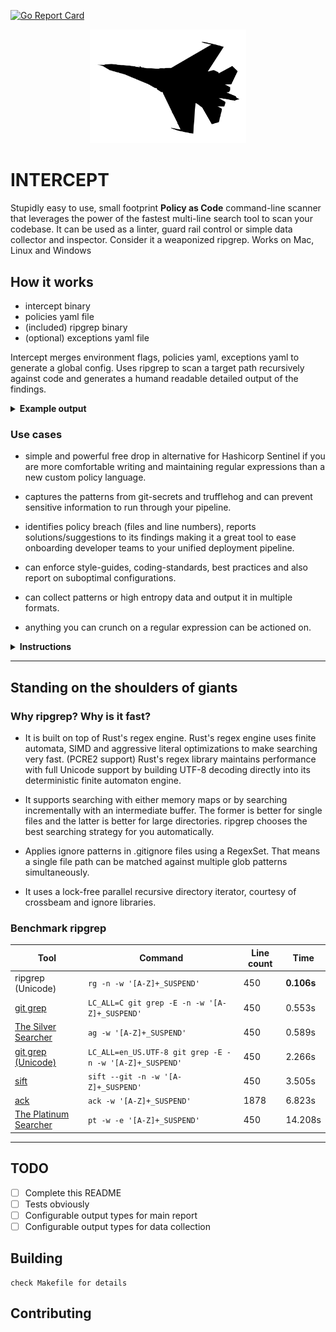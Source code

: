 [![Go Report Card](https://goreportcard.com/badge/github.com/xfhg/intercept)](https://goreportcard.com/report/github.com/xfhg/intercept)

<p align="center">

<img src="static/intercept.png" width="250">

</p>

# INTERCEPT

Stupidly easy to use, small footprint **Policy as Code** command-line scanner that leverages the power of the fastest multi-line search tool to scan your codebase. It can be used as a linter, guard rail control or simple data collector and inspector. Consider it a weaponized ripgrep. Works on Mac, Linux and Windows

## How it works 

- intercept binary
- policies yaml file
- (included) ripgrep binary 
- (optional) exceptions yaml file

Intercept merges environment flags, policies yaml, exceptions yaml to generate a global config.
Uses ripgrep to scan a target path recursively against code and generates a humand readable detailed output of the findings.

<details><summary><b>Example output </b></summary>
</details>

### Use cases

- simple and powerful free drop in alternative for Hashicorp Sentinel if you are more comfortable writing and maintaining regular expressions than a new custom policy language.

- captures the patterns from git-secrets and trufflehog and can prevent sensitive information to run through your pipeline.

- identifies policy breach (files and line numbers), reports solutions/suggestions to its findings making it a great tool to ease onboarding developer teams to your unified deployment pipeline.

- can enforce style-guides, coding-standards, best practices and also report on suboptimal configurations.

- can collect patterns or high entropy data and output it in multiple formats.

- anything you can crunch on a regular expression can be actioned on.



<details><summary><b>Instructions</b></summary>


### Simple Example

```

```

### Complex Example

```

```

### Full Feature Example

```

```


</details>

---

## Standing on the shoulders of giants

### Why ripgrep? Why is it fast?

- It is built on top of Rust's regex engine. Rust's regex engine uses finite automata, SIMD and aggressive literal optimizations to make searching very fast. (PCRE2 support)
Rust's regex library maintains performance with full Unicode support by building UTF-8 decoding directly into its deterministic finite automaton engine.

- It supports searching with either memory maps or by searching incrementally with an intermediate buffer. The former is better for single files and the latter is better for large directories. ripgrep chooses the best searching strategy for you automatically.

- Applies ignore patterns in .gitignore files using a RegexSet. That means a single file path can be matched against multiple glob patterns simultaneously.

- It uses a lock-free parallel recursive directory iterator, courtesy of crossbeam and ignore libraries.



### Benchmark ripgrep

| Tool | Command | Line count | Time |
| ---- | ------- | ---------- | ---- |
| ripgrep (Unicode) | `rg -n -w '[A-Z]+_SUSPEND'` | 450 | **0.106s** |
| [git grep](https://www.kernel.org/pub/software/scm/git/docs/git-grep.html) | `LC_ALL=C git grep -E -n -w '[A-Z]+_SUSPEND'` | 450 | 0.553s |
| [The Silver Searcher](https://github.com/ggreer/the_silver_searcher) | `ag -w '[A-Z]+_SUSPEND'` | 450 | 0.589s |
| [git grep (Unicode)](https://www.kernel.org/pub/software/scm/git/docs/git-grep.html) | `LC_ALL=en_US.UTF-8 git grep -E -n -w '[A-Z]+_SUSPEND'` | 450 | 2.266s |
| [sift](https://github.com/svent/sift) | `sift --git -n -w '[A-Z]+_SUSPEND'` | 450 | 3.505s |
| [ack](https://github.com/beyondgrep/ack2) | `ack -w '[A-Z]+_SUSPEND'` | 1878 | 6.823s |
| [The Platinum Searcher](https://github.com/monochromegane/the_platinum_searcher) | `pt -w -e '[A-Z]+_SUSPEND'` | 450 | 14.208s |

---

## TODO

- [ ] Complete this README
- [ ] Tests obviously
- [ ] Configurable output types for main report
- [ ] Configurable output types for data collection

## Building

```
check Makefile for details
```

## Contributing
